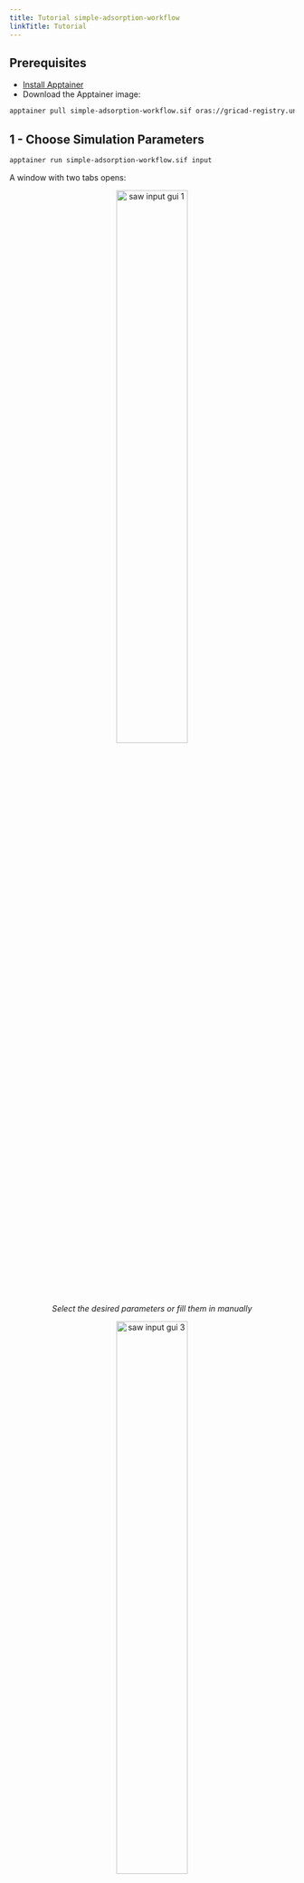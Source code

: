 ```yaml
---
title: Tutorial simple-adsorption-workflow
linkTitle: Tutorial
---
```


## Prerequisites

- [Install Apptainer](/documentation/install/install-apptainer)
- Download the Apptainer image:

```bash
apptainer pull simple-adsorption-workflow.sif oras://gricad-registry.univ-grenoble-alpes.fr/diamond/apptainer/apptainer-singularity-projects/simple-adsorption-workflow.sif:latest
```

## 1 - Choose Simulation Parameters

```bash
apptainer run simple-adsorption-workflow.sif input
```

A window with two tabs opens:

<p align="center">
  <img alt="saw input gui 1" class="saw-input-gui-1" style="width:50%">
</p>
<p align="center"><i>Select the desired parameters or fill them in manually</i></p>

<p align="center">
  <img alt="saw input gui 3" class="saw-input-gui-3" style="width:50%">
</p>
<p align="center"><i>Modify advanced parameters</i></p>

<p align="center">
  <img alt="saw input gui 2" class="saw-input-gui-2" style="width:70%">
</p>
<p align="center"><i>Save the parameter file</i></p>

The **structures** come from the **MOFX-DB** database based on a server access pointing to the original structural database (**CoRE MOF 2019**). These structures are cleaned (no solvent, no disorder, etc.) from X-ray diffraction resolved structures from the CSD (Crystallographic Structural Database), where the identifier is a six-letter key.

Currently, partial charges can be determined by two methods:

- without partial charges: `None`
- by charge equilibration `EQeq` (see [this article](https://doi.org/10.1021/acs.jctc.8b00669))

The usable force fields are:

- `ExampleMOFsForceField`: a generic force field for MOFs, using a parameter set combining parameters from the Dreiding and UFF force fields.

## 2 - Run the Simulations

```bash
apptainer run simple-adsorption-workflow.sif run -i input.json
```

The basic script runs as many GCMC simulations using one CPU core each as there are combinations of input parameters. Example: 3 structures x 2 Temperatures x 5 Pressure points x 2 charge methods = 60 simulations.

> Note: In its containerized version, the workflow cannot be used with a _scheduler_, so the user must ensure to launch no more simulations than there are accessible CPU cores to ensure acceptable performance.

The generated file structure is as follows:

```
.
├── cif
├── gcmc
├── isotherms
├── job_gcmc.sh
├── sim.log
├── zeopp_asa
└── zeopp.log
```

The **adsorption property database** is located in the `gcmc/run<index>.json` file, where `<index>` is the experiment identifier.

## 3 - Update the Database

To update a database already generated by a past experiment (e.g., `run<index1>.json`), a new database can be generated with the command:

```bash
apptainer run simple-adsorption-workflow.sif merge -i run<index1>.json run<index>.json -o ./
```

This results in two new files:

- `run_merged.json`: the entire database
- `isotherms.json`: the file containing the isotherms

> The `isotherms.json` file does not contain all the metadata for each single-CPU simulation, unlike the `run_merged.json` file, but it is very useful for grouping data and displaying it simply (see the next section).

## 4 - Visualize Results

```bash
apptainer run simple-adsorption-workflow.sif plot
```

<p align="center">
  <img alt="saw output gui 1" class="saw-output-gui-1" style="width:70%">
</p>
<p align="center"><i>Select the file with the isotherm data</i></p>

<p align="center">
 <img alt="saw output gui 2" class="saw-output-gui-2" style="width:70%">
</p>

<p align="center">
 <img alt="saw output gui 3" class="saw-output-gui-3" style="width:70%">
</p>
<p align="center"><i> Visualize the isotherms by selecting the desired parameters</i></p>
